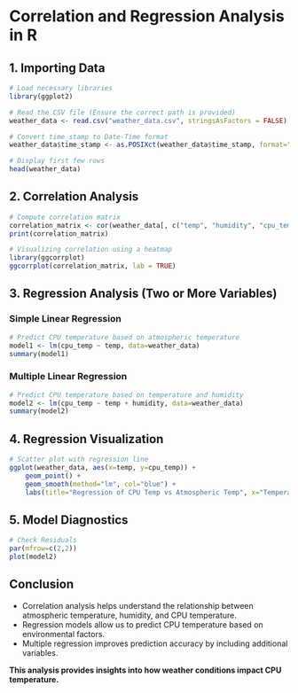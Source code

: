 # Correlation and Regression Analysis in R

## 1. Importing Data
```r
# Load necessary libraries
library(ggplot2)

# Read the CSV file (Ensure the correct path is provided)
weather_data <- read.csv("weather_data.csv", stringsAsFactors = FALSE)

# Convert time_stamp to Date-Time format
weather_data$time_stamp <- as.POSIXct(weather_data$time_stamp, format="%Y-%m-%d %H:%M:%S")

# Display first few rows
head(weather_data)
```

## 2. Correlation Analysis
```r
# Compute correlation matrix
correlation_matrix <- cor(weather_data[, c("temp", "humidity", "cpu_temp")])
print(correlation_matrix)

# Visualizing correlation using a heatmap
library(ggcorrplot)
ggcorrplot(correlation_matrix, lab = TRUE)
```

## 3. Regression Analysis (Two or More Variables)
### Simple Linear Regression
```r
# Predict CPU temperature based on atmospheric temperature
model1 <- lm(cpu_temp ~ temp, data=weather_data)
summary(model1)
```

### Multiple Linear Regression
```r
# Predict CPU temperature based on temperature and humidity
model2 <- lm(cpu_temp ~ temp + humidity, data=weather_data)
summary(model2)
```

## 4. Regression Visualization
```r
# Scatter plot with regression line
ggplot(weather_data, aes(x=temp, y=cpu_temp)) +
    geom_point() +
    geom_smooth(method="lm", col="blue") +
    labs(title="Regression of CPU Temp vs Atmospheric Temp", x="Temperature (°C)", y="CPU Temperature (°C)")
```

## 5. Model Diagnostics
```r
# Check Residuals
par(mfrow=c(2,2))
plot(model2)
```

## Conclusion
- Correlation analysis helps understand the relationship between atmospheric temperature, humidity, and CPU temperature.
- Regression models allow us to predict CPU temperature based on environmental factors.
- Multiple regression improves prediction accuracy by including additional variables.

**This analysis provides insights into how weather conditions impact CPU temperature.**

